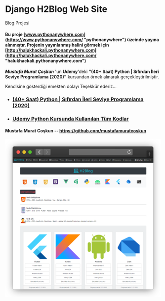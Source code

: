 ﻿# Django H2Blog Web Site
Blog Projesi 

#### Bu proje [www.pythonanywhere.com](https://www.pythonanywhere.com/ "pythonanywhere") üzeinde yayına alınmıştır. Projenin yayınlanmış halini görmek için [http://halukhackali.pythonanywhere.com](http://halukhackali.pythonanywhere.com/ "halukhackali.pythonanywhere.com")

***Mustafa Murat Çoşkun*** 'un **Udemy**'deki **"(40+ Saat) Python | Sıfırdan İleri Seviye Programlama (2020)"** kursundan örnek alınarak gerçekleştirilmiştir. 

Kendisine gösterdiği emekten dolayı Teşekkür ederiz...

- ### [(40+ Saat) Python | Sıfırdan İleri Seviye Programlama (2020)](https://www.udemy.com/course/sifirdan-ileri-seviyeye-python/ "sıfırdan ileri seviyeye python")

- ### [Udemy Python Kursunda Kullanılan Tüm Kodlar](https://github.com/mustafamuratcoskun/Sifirdan-Ileri-Seviyeye-Python-Programlama/ "sıfırdan ileri seviyeye python")

#### Mustafa Murat Coşkun -- https://github.com/mustafamuratcoskun


![](https://raw.githubusercontent.com/HalukHackali/djangoH2Blog/master/media/halukhackali.pythonanywhere.com.png)
